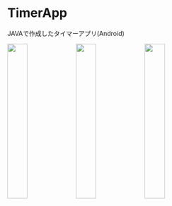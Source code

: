 # TimerApp
JAVAで作成したタイマーアプリ(Android)

<a><img src="https://i.imgur.com/W8jhVDJ.png" width="30%"></a>
<a><img src="https://i.imgur.com/3Jn3JiA.png" width="30%"></a>
<a><img src="https://i.imgur.com/3Jn3JiA.png" width="30%"></a>
